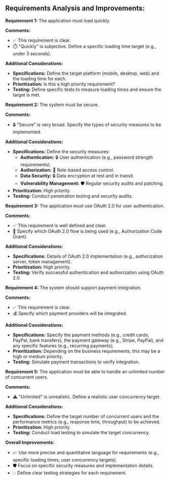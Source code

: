 ## Requirements Analysis and Improvements:

**Requirement 1:** The application must load quickly. 

**Comments:**

* ✅ This requirement is clear. 
* ⏱️  "Quickly" is subjective. Define a specific loading time target (e.g., under 3 seconds).

**Additional Considerations:**

* **Specifications:** Define the target platform (mobile, desktop, web) and the loading time for each.
* **Prioritization:** Is this a high priority requirement? 
* **Testing:** Define specific tests to measure loading times and ensure the target is met. 

**Requirement 2:** The system must be secure.

**Comments:**

* 🔒  "Secure" is very broad.  Specify the types of security measures to be implemented. 

**Additional Considerations:**

* **Specifications:**  Define the security measures:
    * **Authentication:** 🔒  User authentication (e.g., password strength requirements).
    * **Authorization:**  🔐  Role-based access control.
    * **Data Security:** 🔒  Data encryption at rest and in transit. 
    * **Vulnerability Management:**  🛡️ Regular security audits and patching.
* **Prioritization:** High priority.
* **Testing:**  Conduct penetration testing and security audits.

**Requirement 3:** The application must use OAuth 2.0 for user authentication. 

**Comments:**

* ✅ This requirement is well defined and clear. 
* 🔐  Specify which OAuth 2.0 flow is being used (e.g., Authorization Code Grant).

**Additional Considerations:**

* **Specifications:**  Details of OAuth 2.0 implementation (e.g., authorization server, token management).
* **Prioritization:** High priority.
* **Testing:**  Verify successful authentication and authorization using OAuth 2.0.

**Requirement 4:** The system should support payment integration.

**Comments:**

* ✅  This requirement is clear. 
* 💰  Specify which payment providers will be integrated.

**Additional Considerations:**

* **Specifications:**  Specify the payment methods (e.g., credit cards, PayPal, bank transfers), the payment gateway (e.g., Stripe, PayPal), and any specific features (e.g., recurring payments). 
* **Prioritization:** Depending on the business requirements, this may be a high or medium priority.
* **Testing:**  Simulate payment transactions to verify integration.

**Requirement 5:** The application must be able to handle an unlimited number of concurrent users.

**Comments:**

* ⚠️  "Unlimited" is unrealistic. Define a realistic user concurrency target.

**Additional Considerations:**

* **Specifications:**  Define the target number of concurrent users and the performance metrics (e.g., response time, throughput) to be achieved.
* **Prioritization:** High priority.
* **Testing:**  Conduct load testing to simulate the target concurrency.

**Overall Improvements:**

* 📈  Use more precise and quantitative language for requirements (e.g., specific loading times, user concurrency targets).
* 🛡️  Focus on specific security measures and implementation details.
* 💡  Define clear testing strategies for each requirement. 
